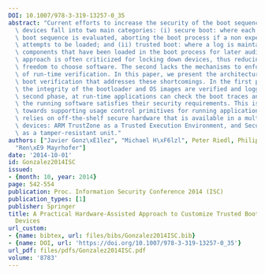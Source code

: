 ```yaml
---
DOI: 10.1007/978-3-319-13257-0_35
abstract: "Current efforts to increase the security of the boot sequence for mobile\
  \ devices fall into two main categories: (i) secure boot: where each stage in the\
  \ boot sequence is evaluated, aborting the boot process if a non expected component\
  \ attempts to be loaded; and (ii) trusted boot: where a log is maintained with the\
  \ components that have been loaded in the boot process for later audit. The first\
  \ approach is often criticized for locking down devices, thus reducing users\u2019\
  \ freedom to choose software. The second lacks the mechanisms to enforce any form\
  \ of run-time verification. In this paper, we present the architecture for a two-phase\
  \ boot verification that addresses these shortcomings. In the first phase, at boot-time\
  \ the integrity of the bootloader and OS images are verified and logged; in the\
  \ second phase, at run-time applications can check the boot traces and verify that\
  \ the running software satisfies their security requirements. This is a first step\
  \ towards supporting usage control primitives for running applications. Our approach\
  \ relies on off-the-shelf secure hardware that is available in a multitude of mobile\
  \ devices: ARM TrustZone as a Trusted Execution Environment, and Secure Element\
  \ as a tamper-resistant unit."
authors: ["Javier Gonz\xE1lez", "Michael H\xF6lzl", Peter Riedl, Philippe Bonnet,
  "Ren\xE9 Mayrhofer"]
date: '2014-10-01'
id: Gonzalez2014ISC
issued:
- {month: 10, year: 2014}
page: 542-554
publication: Proc. Information Security Conference 2014 (ISC)
publication_types: [1]
publisher: Springer
title: A Practical Hardware-Assisted Approach to Customize Trusted Boot for Mobile
  Devices
url_custom:
- {name: bibtex, url: files/bibs/Gonzalez2014ISC.bib}
- {name: DOI, url: 'https://doi.org/10.1007/978-3-319-13257-0_35'}
url_pdf: files/pdfs/Gonzalez2014ISC.pdf
volume: '8783'
---
```

